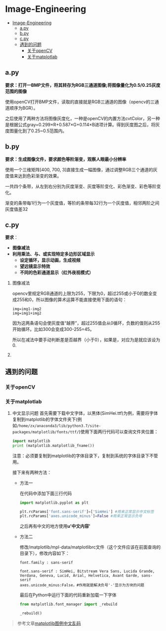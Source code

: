 # Image-Engineering
- [Image-Engineering](#image-engineering)
  - [a.py](#apy)
  - [b.py](#bpy)
  - [c.py](#cpy)
  - [遇到的问题](#%e9%81%87%e5%88%b0%e7%9a%84%e9%97%ae%e9%a2%98)
    - [关于openCV](#%e5%85%b3%e4%ba%8eopencv)
    - [关于matplotlab](#%e5%85%b3%e4%ba%8ematplotlab)
## a.py

**要求：打开一BMP文件，将其转存为RGB三通道图像;将图像量化为0.5/0.25灰度范围的图像**

使用openCV打开BMP文件，读取的直接就是RGB三通道的图像（opencv的三通道顺序为BGR）。

之后使用了两种方法将图像灰度化，一种是openCV的内置方法cvtColor，另一种是根据公式gray=0.299×R+0.587×G+0.114×B进项计算。得到灰度图之后，将灰度图量化到了0.25~0.5范围内。

## b.py

**要求：生成图像文件，要求颜色等阶渐变，观察人眼最小分辨率**

使用一个三维矩阵[400, 700, 3]直接生成一幅图像，通过调整RGB三个通道的灰度值来达到色彩渐变的效果。

一共四个条带，从左到右分别为灰度渐变、灰度等阶变化、彩色渐变、彩色等阶变化。

渐变的条带每1行为一个灰度值，等阶的条带每32行为一个灰度值，相邻两阶之间灰度值差32

## c.py

**要求**：
- **图像减法**
- **利用乘法、与、或实现特定多边形区域显示**
  - **设定循环，显示动画，生成视频**
  - **望远镜显示特效**
  - **不同的色彩通道显示（红外夜视模式）**

1. 图像减法
   
   opencv里规定RGB通道的上限为255，下限为0，超过255或小于0的数全变成255和0，所以图像的算术运算不能直接使用下面的语句：

    ```
    img=img1-img2
    img=img1+img2
    ```
    因为这两条语句会使灰度值“越界”，超过255值会从0循环，负数的值则从255开始循环。比如300会变成300-255=45。

    所以在减法中要手动判断差是否越界（小于0），如果是，对应为是就应该设为0.
2. 

## 遇到的问题

### 关于openCV

### 关于matplotlab

1. 中文显示问题
   首先需要下载中文字体，以黑体(SimHei.ttf)为例，需要将字体复制到matplotlib的字体文件夹下(例如```/home/zx/anaconda3/lib/python3.7/site-packages/matplotlib/fonts/ttf/```)使用下面两行代码可以查询文件夹位置：

    ```Python
    import matplotlib
    print (matplotlib.matplotlib_fname())
    ```
    注意：必须要复制到matplotlib的字体目录下，复制到系统的字体目录下不管用。

    接下来有两种方法：

    - 方法一

        在代码中添加下面三行代码
        ```python
        import matplotlib.pyplot as plt
        
        plt.rcParams['font.sans-serif']=['SimHei'] #用来正常显示中文标签
        plt.rcParams['axes.unicode_minus']=False #用来正常显示负号
        ```
        之后再有中文的地方使用**u'中文内容'**
    - 方法二

        修改/matplotlib/mpl-data/matplotlibrc文件（这个文件应该在前面查询的目录下），修改内容如下：
        ```
        font.family : sans-serif

        font.sans-serif : SimHei, Bitstream Vera Sans, Lucida Grande, Verdana, Geneva, Lucid, Arial, Helvetica, Avant Garde, sans-serif
        axes.unicode_minus:False，#作用就是解决负号'-'显示为方块的问题
        ```
        最后在Python中运行下面的代码重新加载一下字体
        ```python
        from matplotlib.font_manager import _rebuild

        _rebuild()
        ```
> 参考文章[matplotlib图例中文乱码](https://www.zhihu.com/question/25404709)
